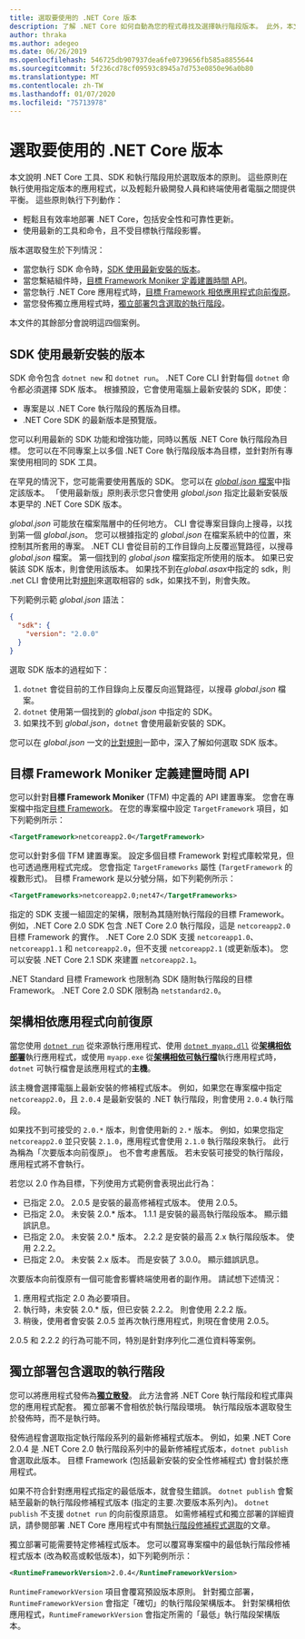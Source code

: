 ```yaml
---
title: 選取要使用的 .NET Core 版本
description: 了解 .NET Core 如何自動為您的程式尋找及選擇執行階段版本。 此外，本文還會教導您如何強制使用特定版本。
author: thraka
ms.author: adegeo
ms.date: 06/26/2019
ms.openlocfilehash: 546725db907937dea6fe0739656fb585a8855644
ms.sourcegitcommit: 5f236cd78cf09593c8945a7d753e0850e96a0b80
ms.translationtype: MT
ms.contentlocale: zh-TW
ms.lasthandoff: 01/07/2020
ms.locfileid: "75713978"
---
```

# <a name="select-the-net-core-version-to-use"></a>選取要使用的 .NET Core 版本

本文說明 .NET Core 工具、SDK 和執行階段用於選取版本的原則。 這些原則在執行使用指定版本的應用程式，以及輕鬆升級開發人員和終端使用者電腦之間提供平衡。 這些原則執行下列動作：

- 輕鬆且有效率地部署 .NET Core，包括安全性和可靠性更新。
- 使用最新的工具和命令，且不受目標執行階段影響。

版本選取發生於下列情況：

- 當您執行 SDK 命令時，[SDK 使用最新安裝的版本](#the-sdk-uses-the-latest-installed-version)。
- 當您繫結組件時，[目標 Framework Moniker 定義建置時間 API](#target-framework-monikers-define-build-time-apis)。
- 當您執行 .NET Core 應用程式時，[目標 Framework 相依應用程式向前復原](#framework-dependent-apps-roll-forward)。
- 當您發佈獨立應用程式時，[獨立部署包含選取的執行階段](#self-contained-deployments-include-the-selected-runtime)。

本文件的其餘部分會說明這四個案例。

## <a name="the-sdk-uses-the-latest-installed-version"></a>SDK 使用最新安裝的版本

SDK 命令包含 `dotnet new` 和 `dotnet run`。 .NET Core CLI 針對每個 `dotnet` 命令都必須選擇 SDK 版本。 根據預設，它會使用電腦上最新安裝的 SDK，即使：

- 專案是以 .NET Core 執行階段的舊版為目標。
- .NET Core SDK 的最新版本是預覽版。

您可以利用最新的 SDK 功能和增強功能，同時以舊版 .NET Core 執行階段為目標。 您可以在不同專案上以多個 .NET Core 執行階段版本為目標，並針對所有專案使用相同的 SDK 工具。

在罕見的情況下，您可能需要使用舊版的 SDK。 您可以在 [*global.json* 檔案](../tools/global-json.md)中指定該版本。 「使用最新版」原則表示您只會使用 *global.json* 指定比最新安裝版本更早的 .NET Core SDK 版本。

*global.json* 可能放在檔案階層中的任何地方。 CLI 會從專案目錄向上搜尋，以找到第一個 *global.json*。 您可以根據指定的 *global.json* 在檔案系統中的位置，來控制其所套用的專案。 .NET CLI 會從目前的工作目錄向上反覆巡覽路徑，以搜尋 *global.json* 檔案。 第一個找到的 *global.json* 檔案指定所使用的版本。 如果已安裝該 SDK 版本，則會使用該版本。 如果找不到在*global.asax*中指定的 sdk，則 .net CLI 會使用比對[規則](../tools/global-json.md#matching-rules)來選取相容的 sdk，如果找不到，則會失敗。

下列範例示範 *global.json* 語法：

``` json
{
  "sdk": {
    "version": "2.0.0"
  }
}
```

選取 SDK 版本的過程如下：

1. `dotnet` 會從目前的工作目錄向上反覆反向巡覽路徑，以搜尋 *global.json* 檔案。
1. `dotnet` 使用第一個找到的 *global.json* 中指定的 SDK。
1. 如果找不到 *global.json*，`dotnet` 會使用最新安裝的 SDK。

您可以在 *global.json* 一文的[比對規則](../tools/global-json.md#matching-rules)一節中，深入了解如何選取 SDK 版本。

## <a name="target-framework-monikers-define-build-time-apis"></a>目標 Framework Moniker 定義建置時間 API

您可以針對**目標 Framework Moniker** (TFM) 中定義的 API 建置專案。 您會在專案檔中指定[目標 Framework](../../standard/frameworks.md)。 在您的專案檔中設定 `TargetFramework` 項目，如下列範例所示：

``` xml
<TargetFramework>netcoreapp2.0</TargetFramework>
```

您可以針對多個 TFM 建置專案。 設定多個目標 Framework 對程式庫較常見，但也可透過應用程式完成。 您會指定 `TargetFrameworks` 屬性 (`TargetFramework` 的複數形式)。 目標 Framework 是以分號分隔，如下列範例所示：

``` xml
<TargetFrameworks>netcoreapp2.0;net47</TargetFrameworks>
```

指定的 SDK 支援一組固定的架構，限制為其隨附執行階段的目標 Framework。 例如，.NET Core 2.0 SDK 包含 .NET Core 2.0 執行階段，這是 `netcoreapp2.0` 目標 Framework 的實作。 .NET Core 2.0 SDK 支援 `netcoreapp1.0`、`netcoreapp1.1` 和 `netcoreapp2.0`，但不支援 `netcoreapp2.1` (或更新版本)。 您可以安裝 .NET Core 2.1 SDK 來建置 `netcoreapp2.1`。

.NET Standard 目標 Framework 也限制為 SDK 隨附執行階段的目標 Framework。 .NET Core 2.0 SDK 限制為 `netstandard2.0`。

## <a name="framework-dependent-apps-roll-forward"></a>架構相依應用程式向前復原

當您使用 [`dotnet run`](../tools/dotnet-run.md) 從來源執行應用程式、使用 [`dotnet myapp.dll`](../tools/dotnet.md#description) 從[**架構相依部署**](../deploying/index.md#framework-dependent-deployments-fdd)執行應用程式，或使用 `myapp.exe` 從[**架構相依可執行檔**](../deploying/index.md#framework-dependent-executables-fde)執行應用程式時，`dotnet` 可執行檔會是該應用程式的**主機**。

該主機會選擇電腦上最新安裝的修補程式版本。 例如，如果您在專案檔中指定 `netcoreapp2.0`，且 `2.0.4` 是最新安裝的 .NET 執行階段，則會使用 `2.0.4` 執行階段。

如果找不到可接受的 `2.0.*` 版本，則會使用新的 `2.*` 版本。 例如，如果您指定 `netcoreapp2.0` 並只安裝 `2.1.0`，應用程式會使用 `2.1.0` 執行階段來執行。 此行為稱為「次要版本向前復原」。 也不會考慮舊版。 若未安裝可接受的執行階段，應用程式將不會執行。

若您以 2.0 作為目標，下列使用方式範例會表現出此行為：

- 已指定 2.0。 2.0.5 是安裝的最高修補程式版本。 使用 2.0.5。
- 已指定 2.0。 未安裝 2.0.* 版本。 1.1.1 是安裝的最高執行階段版本。 顯示錯誤訊息。
- 已指定 2.0。 未安裝 2.0.* 版本。 2.2.2 是安裝的最高 2.x 執行階段版本。 使用 2.2.2。
- 已指定 2.0。 未安裝 2.x 版本。 而是安裝了 3.0.0。 顯示錯誤訊息。

次要版本向前復原有一個可能會影響終端使用者的副作用。 請試想下述情況：

1. 應用程式指定 2.0 為必要項目。
2. 執行時，未安裝 2.0.* 版，但已安裝 2.2.2。 則會使用 2.2.2 版。
3. 稍後，使用者會安裝 2.0.5 並再次執行應用程式，則現在會使用 2.0.5。

2\.0.5 和 2.2.2 的行為可能不同，特別是針對序列化二進位資料等案例。

## <a name="self-contained-deployments-include-the-selected-runtime"></a>獨立部署包含選取的執行階段

您可以將應用程式發佈為[**獨立散發**](../deploying/index.md#self-contained-deployments-scd)。 此方法會將 .NET Core 執行階段和程式庫與您的應用程式配套。 獨立部署不會相依於執行階段環境。 執行階段版本選取發生於發佈時，而不是執行時。

發佈過程會選取指定執行階段系列的最新修補程式版本。 例如，如果 .NET Core 2.0.4 是 .NET Core 2.0 執行階段系列中的最新修補程式版本，`dotnet publish` 會選取此版本。 目標 Framework (包括最新安裝的安全性修補程式) 會封裝於應用程式。

如果不符合針對應用程式指定的最低版本，就會發生錯誤。 `dotnet publish` 會繫結至最新的執行階段修補程式版本 (指定的主要.次要版本系列內)。 `dotnet publish` 不支援 `dotnet run` 的向前復原語意。 如需修補程式和獨立部署的詳細資訊，請參閱部署 .NET Core 應用程式中有關[執行階段修補程式選取](../deploying/runtime-patch-selection.md)的文章。

獨立部署可能需要特定修補程式版本。 您可以覆寫專案檔中的最低執行階段修補程式版本 (改為較高或較低版本)，如下列範例所示：

``` xml
<RuntimeFrameworkVersion>2.0.4</RuntimeFrameworkVersion>
```

`RuntimeFrameworkVersion` 項目會覆寫預設版本原則。 針對獨立部署，`RuntimeFrameworkVersion` 會指定「確切」的執行階段架構版本。 針對架構相依應用程式，`RuntimeFrameworkVersion` 會指定所需的「最低」執行階段架構版本。
